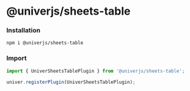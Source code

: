 # @univerjs/sheets-table

### Installation

```shell
npm i @univerjs/sheets-table
```

### Import

```ts
import { UniverSheetsTablePlugin } from '@univerjs/sheets-table';

univer.registerPlugin(UniverSheetsTablePlugin);
```

<!-- Links -->
[npm-version-shield]: https://img.shields.io/npm/v/@univerjs/sheets-table?style=flat-square
[npm-version-link]: https://npmjs.com/package/@univerjs/sheets-table
[npm-license-shield]: https://img.shields.io/npm/l/@univerjs/sheets-table?style=flat-square
[npm-downloads-shield]: https://img.shields.io/npm/dm/@univerjs/sheets-table?style=flat-square
